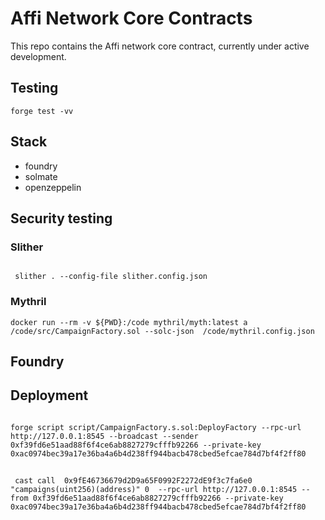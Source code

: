 # Affi Network Core Contracts

This repo contains the Affi network core contract, currently under active development.

## Testing

```shell
forge test -vv
```

## Stack

- foundry
- solmate
- openzeppelin

## Security testing

### Slither

```shell

 slither . --config-file slither.config.json
```

### Mythril

```shell
docker run --rm -v ${PWD}:/code mythril/myth:latest a /code/src/CampaignFactory.sol --solc-json  /code/mythril.config.json
```

## Foundry

## Deployment

```

forge script script/CampaignFactory.s.sol:DeployFactory --rpc-url http://127.0.0.1:8545 --broadcast --sender 0xf39fd6e51aad88f6f4ce6ab8827279cfffb92266 --private-key 0xac0974bec39a17e36ba4a6b4d238ff944bacb478cbed5efcae784d7bf4f2ff80
```

##

```
 cast call  0x9fE46736679d2D9a65F0992F2272dE9f3c7fa6e0  "campaigns(uint256)(address)" 0  --rpc-url http://127.0.0.1:8545 --from 0xf39fd6e51aad88f6f4ce6ab8827279cfffb92266 --private-key 0xac0974bec39a17e36ba4a6b4d238ff944bacb478cbed5efcae784d7bf4f2ff80
```
